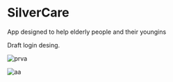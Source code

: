# SilverCare
App designed to help elderly people and their youngins

Draft login desing.




![prva](https://user-images.githubusercontent.com/37325745/139082441-8dfffe3f-5b70-47f6-aa94-a299b0a43498.PNG)

![aa](https://user-images.githubusercontent.com/37325745/139082427-4319bf28-a244-423d-85d1-460a8a5eae19.PNG)

